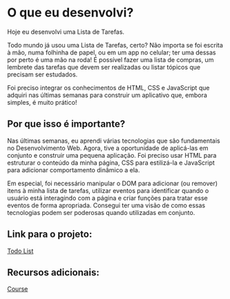 # O que eu desenvolvi?

Hoje eu desenvolvi uma Lista de Tarefas.

Todo mundo já usou uma Lista de Tarefas, certo? Não importa se foi escrita à mão, numa folhinha de papel, ou em um app no celular; ter uma dessas por perto é uma mão na roda! É possível fazer uma lista de compras, um lembrete das tarefas que devem ser realizadas ou listar tópicos que precisam ser estudados.

Foi preciso integrar os conhecimentos de HTML, CSS e JavaScript que adquiri nas últimas semanas para construir um aplicativo que, embora simples, é muito prático!

## Por que isso é importante?

Nas últimas semanas, eu aprendi várias tecnologias que são fundamentais no Desenvolvimento Web. Agora, tive a oportunidade de aplicá-las em conjunto e construir uma pequena aplicação. Foi preciso usar HTML para estruturar o conteúdo da minha página, CSS para estilizá-la e JavaScript para adicionar comportamento dinâmico a ela.

Em especial, foi necessário manipular o DOM para adicionar (ou remover) itens à minha lista de tarefas, utilizar eventos para identificar quando o usuário está interagindo com a página e criar funções para tratar esse eventos de forma apropriada. Consegui ter uma visão de como essas tecnologias podem ser poderosas quando utilizadas em conjunto.

## Link para o projeto:

[Todo List]()

## Recursos adicionais:

[Course](https://app.betrybe.com/course/fundamentals/javascript-dom-eventos-e-web-storage/bonus-projeto-lista-de-tarefas/fc8197b6-ac5d-4efa-a8e3-70357bca9e56/recursos-adicionais-opcional/96edddf3-9412-4018-957a-3dc86f9b0cd7?use_case=side_bar)

